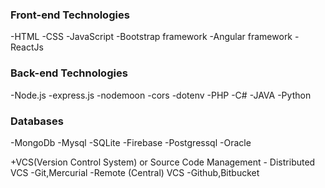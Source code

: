 ### Front-end Technologies

-HTML
-CSS
-JavaScript
-Bootstrap framework
-Angular framework
-ReactJs

### Back-end Technologies

-Node.js
	-express.js
	-nodemoon
	-cors
	-dotenv
-PHP
-C#
-JAVA
-Python

### Databases

-MongoDb
-Mysql
-SQLite
-Firebase
-Postgressql
-Oracle

+VCS(Version Control System) or Source Code Management
	- Distributed VCS
		-Git,Mercurial
	-Remote (Central) VCS
		-Github,Bitbucket